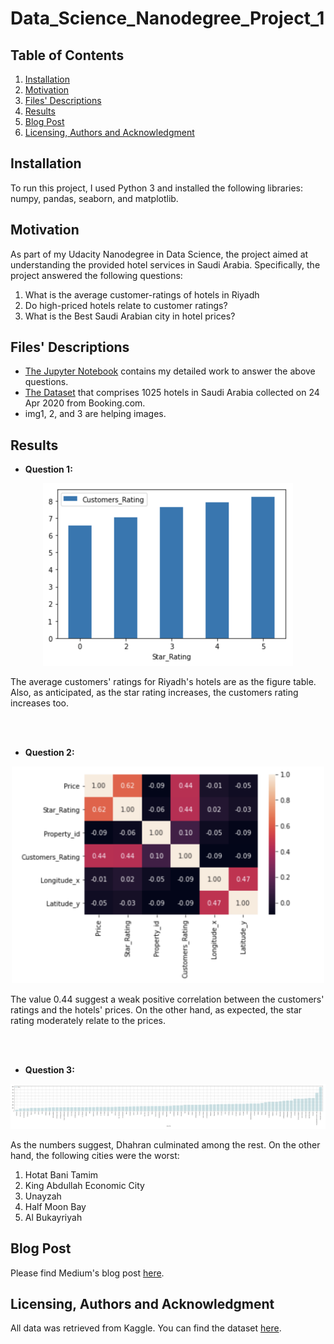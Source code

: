 # Data_Science_Nanodegree_Project_1

## Table of Contents
1. [Installation](#installation)
2. [Motivation](#motivation)
3. [Files' Descriptions](#description)
4. [Results](#results)
5. [Blog Post](#post)
6. [Licensing, Authors and Acknowledgment](#license)

## Installation <a name="installation"></a>

To run this project, I used Python 3 and installed the following libraries: numpy, pandas, seaborn, and matplotlib.

## Motivation

As part of my Udacity Nanodegree in Data Science, the project aimed at understanding the provided hotel services in Saudi Arabia. Specifically, the project answered the following questions:
1. What is the average customer-ratings of hotels in Riyadh
2. Do high-priced hotels relate to customer ratings?
3. What is the Best Saudi Arabian city in hotel prices?

## Files' Descriptions <a name="description"></a>

* [The Jupyter Notebook](https://github.com/OrjwanZaafarani/Data_Science_Nanodegree_Project_1/blob/main/Project_1.ipynb) contains my detailed work to answer the above questions.
* [The Dataset](https://github.com/OrjwanZaafarani/Data_Science_Nanodegree_Project_1/blob/main/Saudi_Arabia_Hotels.csv) that comprises 1025 hotels in Saudi Arabia collected on 24 Apr 2020 from Booking.com.
* img1, 2, and 3 are helping images.

## Results

* __Question 1:__

<p align="center">
<img src="https://github.com/OrjwanZaafarani/Data_Science_Nanodegree_Project_1/blob/main/Q1.png" width="400">
</p>
The average customers' ratings for Riyadh's hotels are as the figure table. Also, as anticipated, as the star rating increases, the customers rating increases too.

<br></br>

* __Question 2:__

<p align="center">
<img src="https://github.com/OrjwanZaafarani/Data_Science_Nanodegree_Project_1/blob/main/Q2.png" width="500">
</p>
The value 0.44 suggest a weak positive correlation between the customers' ratings and the hotels' prices. On the other hand, as expected, the star rating moderately relate to the prices.

<br></br>

* __Question 3:__

<p align="center">
<img src="https://github.com/OrjwanZaafarani/Data_Science_Nanodegree_Project_1/blob/main/img3.png" width="1000">
</p>
As the numbers suggest, Dhahran culminated among the rest. On the other hand, the following cities were the worst:

1. Hotat Bani Tamim
2. King Abdullah Economic City
3. Unayzah
4. Half Moon Bay
5. Al Bukayriyah

## Blog Post <a name="post"></a>
Please find Medium's blog post [here](https://medium.com/@orjwan.zaafarani/3-questions-you-should-ask-yourself-before-your-low-budget-visit-to-saudi-arabia-1a7198612c76). 

## Licensing, Authors and Acknowledgment <a name="license"></a>
All data was retrieved from Kaggle. You can find the dataset [here](https://www.kaggle.com/moayadmagadmi/saudi-arabia-bookingcom).
